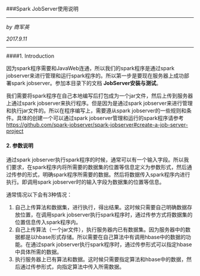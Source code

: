 ###Spark JobServer使用说明

------------------------------

*by 商军英*

*2017.9.11*

---------------

####1. Introduction

因为spark程序需要和JavaWeb连通，所以我们的spark程序是通过spark jobserver来进行管理和运行spark程序的。所以第一步是要现在服务器上成功部署spark jobserver。参加本目录下的文档 **JobServer安装与测试**。

我们需要将spark程序在自己本地编写后打包成为一个jar文件，然后上传到服务器上通过spark jobserver来执行程序。但是因为是通过spark jobserver来进行管理和执行jar文件的。所以在程序编写上，需要遵从spark jobserver的一些规则和条件。具体的创建一个可以通过spark jobserver管理和运行的spark程序请参考<https://github.com/spark-jobserver/spark-jobserver#create-a-job-server-project>

 #### 2. 参数说明

通过spark jobserver执行spark程序的时候，通常可以有一个输入字段。所以我们要求，在spark程序内将所需要的数据集的位置等信息定义为参数形式，然后通过传参的形式，明确spark程序所需要的数据。然后将数据传入spark程序内进行执行。即调用spark jobserver时的输入字段为数据集的位置等信息。

通常情况以下会有3种情况：

1. 自己上传算法和数据集，进行执行，得出结果。这时候只需要自己明确数据存放位置，在调用spark jobserver执行spark程序时，通过传参方式将数据集的位置信息传入spark程序内。
2. 自己上传算法（一个jar文件），执行服务器内已有数据集。因为服务器中的数据都是以hbase形式存储。所以需要在自己算法中有调用hbase中的数据的功能。在通过spark jobserver执行spark程序时，通过传参形式可以指定hbase中具体所需的数据。
3. 执行服务器上已有算法和数据。这时候只需要指定算法和hbase中的数据，然后通过传参形式，向指定算法中传入所需数据。